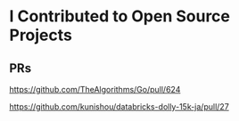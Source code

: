 # I Contributed to Open Source Projects

## PRs
https://github.com/TheAlgorithms/Go/pull/624

https://github.com/kunishou/databricks-dolly-15k-ja/pull/27